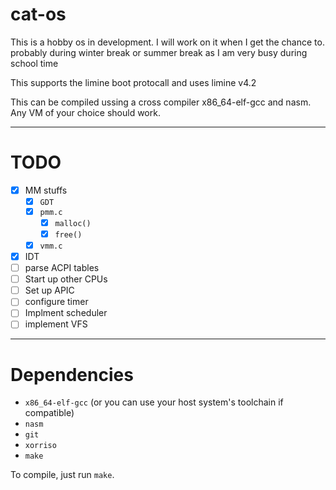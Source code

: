 # **cat-os**
This is a hobby os in development. I will work on it when I get the chance to.  probably during winter break or summer break as I am very busy during school time

This supports the limine boot protocall and uses limine v4.2

This can be compiled ussing a cross compiler x86_64-elf-gcc and nasm. Any VM of your choice should work. 

---
# **TODO**
- [x] MM stuffs
	- [X] `GDT`
	- [x] `pmm.c`
		- [X] `malloc()`
		- [x] `free()`
	- [x] `vmm.c`
- [x] IDT
- [ ] parse ACPI tables 
- [ ] Start up other CPUs
- [ ] Set up APIC
- [ ] configure timer
- [ ] Implment scheduler 
- [ ] implement VFS
---
# Dependencies
- `x86_64-elf-gcc` (or you can use your host system's toolchain if compatible) 
- `nasm`
- `git`
- `xorriso`
- `make`

To compile, just run `make`.
